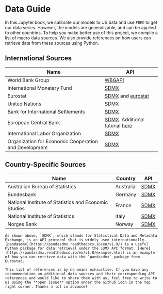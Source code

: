 # Data Guide

In this Jupyter book, we calibrate our models to US data and use `FRED` to get our data series. However, the models are generalizable, and can be applied to other countries. To help you make better use of this project, we compile a list of macro data sources. We also provide references on how users can retrieve data from these sources using Python.

## International Sources

| Name                                                 | API|
| ---------------------------------------------------- | -----------   |
| World Bank Group                                     | [WBGAPI](https://pypi.org/project/wbgapi/)      |
| International Monetary Fund                          | [SDMX](http://www.bd-econ.com/imfapi1.html)|
| Eurostat                                             | [SDMX](https://ec.europa.eu/eurostat/online-help/public/en/API_06_DataQuery_en/) and [eurostat](https://pypi.org/project/eurostat/)     |
| United Nations                                       | [SDMX](https://data.un.org/Host.aspx?Content=API)        |
| Bank for International Settlements                   | [SDMX](https://www.bis.org/statistics/sdmx.htm) |
| European Central Bank                                | [SDMX](https://sdw-wsrest.ecb.europa.eu/help/). Additional tutorial [here](https://www.pythonsherpa.com/static/files/html/ECB%20-%20Open%20Data.html) |
| International Labor Organization                     | [SDMX](https://www.ilo.org/sdmx/index.html)|
| Organization for Economic Cooperation and Development| [SDMX](https://data.oecd.org/api/sdmx-ml-documentation/)|

## Country-Specific Sources
| Name                                                  | Country   | API |
| ------------                                          | -------   | -----------   |
| Australian Bureau of Statistics                       | Australia | [SDMX](https://api.gov.au/service/715cdfd0-4742-402e-8729-086a7fd42a51/Getting%20Started)  |
| Bundesbank                                            | Germany   | [SDMX](https://api.statistiken.bundesbank.de/doc/index.html)|
| National Institute of Statistics and Economic Studies | France    | [SDMX](https://www.insee.fr/en/information/2868055)|
| National Institute of Statistics                      | Italy     | [SDMX](https://developers.italia.it/it/api/istat-sdmx-rest/) |
| Norges Bank                                           | Norway    | [SDMX](https://app.norges-bank.no/query/#/en/)|

```{tip}
As shown above, `SDMX`, which stands for Statistical Data and Metadata Exchange, is an API protocol that is widely used internationally. [pandasdmx](https://pandasdmx.readthedocs.io/en/v1.0/) is a useful Python package for data retrieval under the SDMX API format. [Here](https://pandasdmx.readthedocs.io/en/v1.0/example.html) is an example of how you can retrieve data with the `pandasdmx` package from Eurostat. 
```

```{note}
This list of references is by no means exhaustive. If you have any recommendation on additional data sources and their corresponding API references and would like to share them with us, feel free to write to us using the **open issue** option under the Github icon in the top right corner. Thanks a lot in advance! 
```